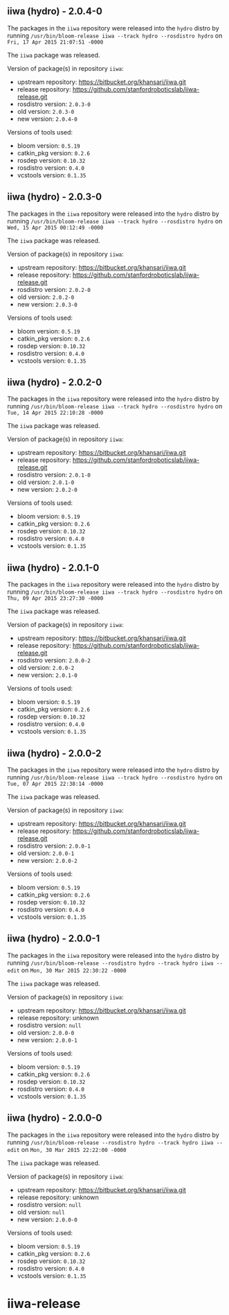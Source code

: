 ## iiwa (hydro) - 2.0.4-0

The packages in the `iiwa` repository were released into the `hydro` distro by running `/usr/bin/bloom-release iiwa --track hydro --rosdistro hydro` on `Fri, 17 Apr 2015 21:07:51 -0000`

The `iiwa` package was released.

Version of package(s) in repository `iiwa`:
- upstream repository: https://bitbucket.org/khansari/iiwa.git
- release repository: https://github.com/stanfordroboticslab/iiwa-release.git
- rosdistro version: `2.0.3-0`
- old version: `2.0.3-0`
- new version: `2.0.4-0`

Versions of tools used:
- bloom version: `0.5.19`
- catkin_pkg version: `0.2.6`
- rosdep version: `0.10.32`
- rosdistro version: `0.4.0`
- vcstools version: `0.1.35`


## iiwa (hydro) - 2.0.3-0

The packages in the `iiwa` repository were released into the `hydro` distro by running `/usr/bin/bloom-release iiwa --track hydro --rosdistro hydro` on `Wed, 15 Apr 2015 00:12:49 -0000`

The `iiwa` package was released.

Version of package(s) in repository `iiwa`:
- upstream repository: https://bitbucket.org/khansari/iiwa.git
- release repository: https://github.com/stanfordroboticslab/iiwa-release.git
- rosdistro version: `2.0.2-0`
- old version: `2.0.2-0`
- new version: `2.0.3-0`

Versions of tools used:
- bloom version: `0.5.19`
- catkin_pkg version: `0.2.6`
- rosdep version: `0.10.32`
- rosdistro version: `0.4.0`
- vcstools version: `0.1.35`


## iiwa (hydro) - 2.0.2-0

The packages in the `iiwa` repository were released into the `hydro` distro by running `/usr/bin/bloom-release iiwa --track hydro --rosdistro hydro` on `Tue, 14 Apr 2015 22:10:28 -0000`

The `iiwa` package was released.

Version of package(s) in repository `iiwa`:
- upstream repository: https://bitbucket.org/khansari/iiwa.git
- release repository: https://github.com/stanfordroboticslab/iiwa-release.git
- rosdistro version: `2.0.1-0`
- old version: `2.0.1-0`
- new version: `2.0.2-0`

Versions of tools used:
- bloom version: `0.5.19`
- catkin_pkg version: `0.2.6`
- rosdep version: `0.10.32`
- rosdistro version: `0.4.0`
- vcstools version: `0.1.35`


## iiwa (hydro) - 2.0.1-0

The packages in the `iiwa` repository were released into the `hydro` distro by running `/usr/bin/bloom-release iiwa --track hydro --rosdistro hydro` on `Thu, 09 Apr 2015 23:27:30 -0000`

The `iiwa` package was released.

Version of package(s) in repository `iiwa`:
- upstream repository: https://bitbucket.org/khansari/iiwa.git
- release repository: https://github.com/stanfordroboticslab/iiwa-release.git
- rosdistro version: `2.0.0-2`
- old version: `2.0.0-2`
- new version: `2.0.1-0`

Versions of tools used:
- bloom version: `0.5.19`
- catkin_pkg version: `0.2.6`
- rosdep version: `0.10.32`
- rosdistro version: `0.4.0`
- vcstools version: `0.1.35`


## iiwa (hydro) - 2.0.0-2

The packages in the `iiwa` repository were released into the `hydro` distro by running `/usr/bin/bloom-release iiwa --track hydro --rosdistro hydro` on `Tue, 07 Apr 2015 22:38:14 -0000`

The `iiwa` package was released.

Version of package(s) in repository `iiwa`:
- upstream repository: https://bitbucket.org/khansari/iiwa.git
- release repository: https://github.com/stanfordroboticslab/iiwa-release.git
- rosdistro version: `2.0.0-1`
- old version: `2.0.0-1`
- new version: `2.0.0-2`

Versions of tools used:
- bloom version: `0.5.19`
- catkin_pkg version: `0.2.6`
- rosdep version: `0.10.32`
- rosdistro version: `0.4.0`
- vcstools version: `0.1.35`


## iiwa (hydro) - 2.0.0-1

The packages in the `iiwa` repository were released into the `hydro` distro by running `/usr/bin/bloom-release --rosdistro hydro --track hydro iiwa --edit` on `Mon, 30 Mar 2015 22:30:22 -0000`

The `iiwa` package was released.

Version of package(s) in repository `iiwa`:
- upstream repository: https://bitbucket.org/khansari/iiwa.git
- release repository: unknown
- rosdistro version: `null`
- old version: `2.0.0-0`
- new version: `2.0.0-1`

Versions of tools used:
- bloom version: `0.5.19`
- catkin_pkg version: `0.2.6`
- rosdep version: `0.10.32`
- rosdistro version: `0.4.0`
- vcstools version: `0.1.35`


## iiwa (hydro) - 2.0.0-0

The packages in the `iiwa` repository were released into the `hydro` distro by running `/usr/bin/bloom-release --rosdistro hydro --track hydro iiwa --edit` on `Mon, 30 Mar 2015 22:22:00 -0000`

The `iiwa` package was released.

Version of package(s) in repository `iiwa`:
- upstream repository: https://bitbucket.org/khansari/iiwa.git
- release repository: unknown
- rosdistro version: `null`
- old version: `null`
- new version: `2.0.0-0`

Versions of tools used:
- bloom version: `0.5.19`
- catkin_pkg version: `0.2.6`
- rosdep version: `0.10.32`
- rosdistro version: `0.4.0`
- vcstools version: `0.1.35`


# iiwa-release

